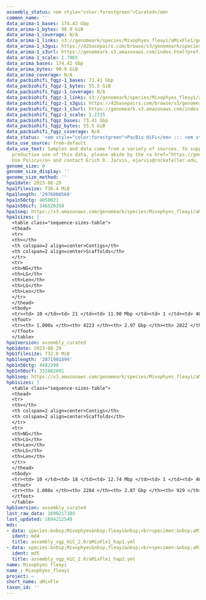 ```yaml
---
assembly_status: <em style="color:forestgreen">Curated</em>
common_name: ''
data_arima-1_bases: 174.42 Gbp
data_arima-1_bytes: 90.9 GiB
data_arima-1_coverage: N/A
data_arima-1_links: s3://genomeark/species/Mixophyes_fleayi/aMixFle1/genomic_data/arima/<br>
data_arima-1_s3gui: https://42basepairs.com/browse/s3/genomeark/species/Mixophyes_fleayi/aMixFle1/genomic_data/arima/
data_arima-1_s3url: https://genomeark.s3.amazonaws.com/index.html?prefix=species/Mixophyes_fleayi/aMixFle1/genomic_data/arima/
data_arima-1_scale: 1.7865
data_arima_bases: 174.42 Gbp
data_arima_bytes: 90.9 GiB
data_arima_coverage: N/A
data_pacbiohifi_fqgz-1_bases: 73.41 Gbp
data_pacbiohifi_fqgz-1_bytes: 55.5 GiB
data_pacbiohifi_fqgz-1_coverage: N/A
data_pacbiohifi_fqgz-1_links: s3://genomeark/species/Mixophyes_fleayi/aMixFle1/genomic_data/pacbio_hifi/<br>
data_pacbiohifi_fqgz-1_s3gui: https://42basepairs.com/browse/s3/genomeark/species/Mixophyes_fleayi/aMixFle1/genomic_data/pacbio_hifi/
data_pacbiohifi_fqgz-1_s3url: https://genomeark.s3.amazonaws.com/index.html?prefix=species/Mixophyes_fleayi/aMixFle1/genomic_data/pacbio_hifi/
data_pacbiohifi_fqgz-1_scale: 1.2315
data_pacbiohifi_fqgz_bases: 73.41 Gbp
data_pacbiohifi_fqgz_bytes: 55.5 GiB
data_pacbiohifi_fqgz_coverage: N/A
data_status: '<em style="color:forestgreen">PacBio HiFi</em> ::: <em style="color:forestgreen">Arima</em>'
data_use_source: from-default
data_use_text: Samples and data come from a variety of sources. To support fair and
  productive use of this data, please abide by the <a href="https://genome10k.soe.ucsc.edu/data-use-policies/">Data
  Use Policy</a> and contact Erich D. Jarvis, ejarvis@rockefeller.edu, with any questions.
genome_size: 0
genome_size_display: ''
genome_size_method: ''
hpa1date: 2023-08-29
hpa1filesize: 738.4 MiB
hpa1length: '2976060568'
hpa1n50ctg: 4050021
hpa1n50scf: 346520350
hpa1seq: https://s3.amazonaws.com/genomeark/species/Mixophyes_fleayi/aMixFle1/assembly_curated/aMixFle1.hap1.decontam.20230829.fasta.gz
hpa1sizes: |
  <table class="sequence-sizes-table">
  <thead>
  <tr>
  <th></th>
  <th colspan=2 align=center>Contigs</th>
  <th colspan=2 align=center>Scaffolds</th>
  </tr>
  <tr>
  <th>NG</th>
  <th>LG</th>
  <th>Len</th>
  <th>LG</th>
  <th>Len</th>
  </tr>
  </thead>
  <tbody>
  <tr><td> 10 </td><td> 21 </td><td> 11.90 Mbp </td><td> 1 </td><td> 462.96 Mbp </td></tr><tr><td> 20 </td><td> 50 </td><td> 9.09 Mbp </td><td> 2 </td><td> 377.10 Mbp </td></tr><tr><td> 30 </td><td> 87 </td><td> 6.69 Mbp </td><td> 3 </td><td> 346.62 Mbp </td></tr><tr><td> 40 </td><td> 137 </td><td> 5.22 Mbp </td><td> 4 </td><td> 346.52 Mbp </td></tr><tr style="background-color:#cccccc;"><td> 50 </td><td> 202 </td><td style="background-color:#88ff88;"> 4.05 Mbp </td><td> 4 </td><td style="background-color:#88ff88;"> 346.52 Mbp </td></tr><tr><td> 60 </td><td> 288 </td><td> 3.00 Mbp </td><td> 5 </td><td> 279.95 Mbp </td></tr><tr><td> 70 </td><td> 405 </td><td> 2.13 Mbp </td><td> 7 </td><td> 154.98 Mbp </td></tr><tr><td> 80 </td><td> 581 </td><td> 1.29 Mbp </td><td> 9 </td><td> 133.06 Mbp </td></tr><tr><td> 90 </td><td> 915 </td><td> 0.55 Mbp </td><td> 12 </td><td> 83.49 Mbp </td></tr><tr><td> 100 </td><td> 4223 </td><td> 10.33 Kbp </td><td> 2822 </td><td> 10.33 Kbp </td></tr></tbody>
  <tfoot>
  <tr><th> 1.000x </th><th> 4223 </th><th> 2.97 Gbp </th><th> 2822 </th><th> 2.98 Gbp </th></tr>
  </tfoot>
  </table>
hpa1version: assembly_curated
hpb1date: 2023-08-29
hpb1filesize: 732.0 MiB
hpb1length: '2871901899'
hpb1n50ctg: 4482390
hpb1n50scf: 332082691
hpb1seq: https://s3.amazonaws.com/genomeark/species/Mixophyes_fleayi/aMixFle1/assembly_curated/aMixFle1.hap2.decontam.20230829.fasta.gz
hpb1sizes: |
  <table class="sequence-sizes-table">
  <thead>
  <tr>
  <th></th>
  <th colspan=2 align=center>Contigs</th>
  <th colspan=2 align=center>Scaffolds</th>
  </tr>
  <tr>
  <th>NG</th>
  <th>LG</th>
  <th>Len</th>
  <th>LG</th>
  <th>Len</th>
  </tr>
  </thead>
  <tbody>
  <tr><td> 10 </td><td> 18 </td><td> 12.74 Mbp </td><td> 1 </td><td> 463.83 Mbp </td></tr><tr><td> 20 </td><td> 44 </td><td> 9.77 Mbp </td><td> 2 </td><td> 380.43 Mbp </td></tr><tr><td> 30 </td><td> 77 </td><td> 7.48 Mbp </td><td> 3 </td><td> 342.93 Mbp </td></tr><tr><td> 40 </td><td> 122 </td><td> 5.75 Mbp </td><td> 3 </td><td> 342.93 Mbp </td></tr><tr style="background-color:#cccccc;"><td> 50 </td><td> 178 </td><td style="background-color:#88ff88;"> 4.48 Mbp </td><td> 4 </td><td style="background-color:#88ff88;"> 332.08 Mbp </td></tr><tr><td> 60 </td><td> 250 </td><td> 3.52 Mbp </td><td> 5 </td><td> 279.22 Mbp </td></tr><tr><td> 70 </td><td> 346 </td><td> 2.62 Mbp </td><td> 6 </td><td> 228.91 Mbp </td></tr><tr><td> 80 </td><td> 481 </td><td> 1.67 Mbp </td><td> 8 </td><td> 143.42 Mbp </td></tr><tr><td> 90 </td><td> 725 </td><td> 0.85 Mbp </td><td> 11 </td><td> 99.51 Mbp </td></tr><tr><td> 100 </td><td> 2284 </td><td> 9.99 Kbp </td><td> 929 </td><td> 9.99 Kbp </td></tr></tbody>
  <tfoot>
  <tr><th> 1.000x </th><th> 2284 </th><th> 2.87 Gbp </th><th> 929 </th><th> 2.87 Gbp </th></tr>
  </tfoot>
  </table>
hpb1version: assembly_curated
last_raw_data: 1690217303
last_updated: 1694212548
mds:
- data: species:&nbsp;Mixophyes&nbsp;fleayi&nbsp;<br>specimen:&nbsp;aMixFle1&nbsp;<br>projects:&nbsp;&nbsp;<br>&nbsp;&nbsp;-&nbsp;vgp&nbsp;<br>data_location:&nbsp;S3&nbsp;<br>release_to:&nbsp;S3&nbsp;<br>haplotype_to_curate:&nbsp;hap1&nbsp;<br>hap1:&nbsp;s3://genomeark/species/Mixophyes_fleayi/aMixFle1/assembly_vgp_HiC_2.0/aMixFle1.HiC.hap1.20230828.fasta.gz&nbsp;<br>hap2:&nbsp;s3://genomeark/species/Mixophyes_fleayi/aMixFle1/assembly_vgp_HiC_2.0/aMixFle1.HiC.hap2.20230828.fasta.gz&nbsp;<br>pretext_hap1:&nbsp;s3://genomeark/species/Mixophyes_fleayi/aMixFle1/assembly_vgp_HiC_2.0/evaluation/hap1/pretext/aMixFle1_hap1_s2.pretext&nbsp;<br>pretext_hap2:&nbsp;s3://genomeark/species/Mixophyes_fleayi/aMixFle1/assembly_vgp_HiC_2.0/evaluation/hap2/pretext/aMixFle1_hap2_s2.pretext&nbsp;<br>kmer_spectra_img:&nbsp;s3://genomeark/species/Mixophyes_fleayi/aMixFle1/assembly_vgp_HiC_2.0/evaluation/merqury/aMixFle1_png/&nbsp;<br>pacbio_read_dir:&nbsp;s3://genomeark/species/Mixophyes_fleayi/aMixFle1/genomic_data/pacbio_hifi/&nbsp;<br>pacbio_read_type:&nbsp;hifi&nbsp;<br>bionano_cmap_dir:&nbsp;s3://genomeark/species/Mixophyes_fleayi/aMixFle1/genomic_data/bionano/&nbsp;<br>hic_read_dir:&nbsp;s3://genomeark/species/Mixophyes_fleayi/aMixFle1/genomic_data/arima/&nbsp;<br>pipeline:&nbsp;<br>&nbsp;&nbsp;-&nbsp;hifiasm&nbsp;(0.19.3+galaxy0)&nbsp;<br>&nbsp;&nbsp;-&nbsp;solve&nbsp;(3.7)&nbsp;<br>&nbsp;&nbsp;-&nbsp;yahs&nbsp;(1.2a.2+galaxy1)&nbsp;<br>assembled_by_group:&nbsp;Rockefeller&nbsp;<br>notes:&nbsp;This&nbsp;was&nbsp;a&nbsp;hifiasm-HiC&nbsp;assembly&nbsp;of&nbsp;aMixFle1,&nbsp;resulting&nbsp;in&nbsp;two&nbsp;complete&nbsp;haplotypes.&nbsp;Kmer&nbsp;spectra&nbsp;indicate&nbsp;a&nbsp;homogametic&nbsp;specimen.&nbsp;This&nbsp;individual&nbsp;had&nbsp;bionano&nbsp;data.&nbsp;HiC&nbsp;scaffolding&nbsp;was&nbsp;performed&nbsp;with&nbsp;yahs.&nbsp;The&nbsp;HiC&nbsp;prep&nbsp;was&nbsp;Arima&nbsp;kit&nbsp;2.&nbsp;MitoHiFi&nbsp;failed&nbsp;on&nbsp;the&nbsp;reads.&nbsp;
  ident: md4
  title: assembly_vgp_HiC_2.0/aMixFle1_hap1.yml
- data: species:&nbsp;Mixophyes&nbsp;fleayi&nbsp;<br>specimen:&nbsp;aMixFle1&nbsp;<br>projects:&nbsp;&nbsp;<br>&nbsp;&nbsp;-&nbsp;vgp&nbsp;<br>data_location:&nbsp;S3&nbsp;<br>release_to:&nbsp;S3&nbsp;<br>haplotype_to_curate:&nbsp;hap2&nbsp;<br>hap1:&nbsp;s3://genomeark/species/Mixophyes_fleayi/aMixFle1/assembly_vgp_HiC_2.0/aMixFle1.HiC.hap1.20230828.fasta.gz&nbsp;<br>hap2:&nbsp;s3://genomeark/species/Mixophyes_fleayi/aMixFle1/assembly_vgp_HiC_2.0/aMixFle1.HiC.hap2.20230828.fasta.gz&nbsp;<br>pretext_hap1:&nbsp;s3://genomeark/species/Mixophyes_fleayi/aMixFle1/assembly_vgp_HiC_2.0/evaluation/hap1/pretext/aMixFle1_hap1_s2.pretext&nbsp;<br>pretext_hap2:&nbsp;s3://genomeark/species/Mixophyes_fleayi/aMixFle1/assembly_vgp_HiC_2.0/evaluation/hap2/pretext/aMixFle1_hap2_s2.pretext&nbsp;<br>kmer_spectra_img:&nbsp;s3://genomeark/species/Mixophyes_fleayi/aMixFle1/assembly_vgp_HiC_2.0/evaluation/merqury/aMixFle1_png/&nbsp;<br>pacbio_read_dir:&nbsp;s3://genomeark/species/Mixophyes_fleayi/aMixFle1/genomic_data/pacbio_hifi/&nbsp;<br>pacbio_read_type:&nbsp;hifi&nbsp;<br>bionano_cmap_dir:&nbsp;s3://genomeark/species/Mixophyes_fleayi/aMixFle1/genomic_data/bionano/&nbsp;<br>hic_read_dir:&nbsp;s3://genomeark/species/Mixophyes_fleayi/aMixFle1/genomic_data/arima/&nbsp;<br>pipeline:&nbsp;<br>&nbsp;&nbsp;-&nbsp;hifiasm&nbsp;(0.19.3+galaxy0)&nbsp;<br>&nbsp;&nbsp;-&nbsp;solve&nbsp;(3.7)&nbsp;<br>&nbsp;&nbsp;-&nbsp;yahs&nbsp;(1.2a.2+galaxy1)&nbsp;<br>assembled_by_group:&nbsp;Rockefeller&nbsp;<br>notes:&nbsp;This&nbsp;was&nbsp;a&nbsp;hifiasm-HiC&nbsp;assembly&nbsp;of&nbsp;aMixFle1,&nbsp;resulting&nbsp;in&nbsp;two&nbsp;complete&nbsp;haplotypes.&nbsp;Kmer&nbsp;spectra&nbsp;indicate&nbsp;a&nbsp;homogametic&nbsp;specimen.&nbsp;This&nbsp;individual&nbsp;had&nbsp;bionano&nbsp;data.&nbsp;HiC&nbsp;scaffolding&nbsp;was&nbsp;performed&nbsp;with&nbsp;yahs.&nbsp;The&nbsp;HiC&nbsp;prep&nbsp;was&nbsp;Arima&nbsp;kit&nbsp;2.&nbsp;MitoHiFi&nbsp;failed&nbsp;on&nbsp;the&nbsp;reads.&nbsp;
  ident: md5
  title: assembly_vgp_HiC_2.0/aMixFle1_hap2.yml
name: Mixophyes fleayi
name_: Mixophyes_fleayi
project: ~
short_name: aMixFle
taxon_id: ''
---
```

